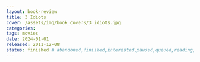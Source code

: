 ```yaml
---
layout: book-review
title: 3 Idiots
cover: /assets/img/book_covers/3_idiots.jpg
categories:
tags: movies
date: 2024-01-01
released: 2011-12-08
status: finished # abandoned,finished,interested,paused,queued,reading,reread
---
```

